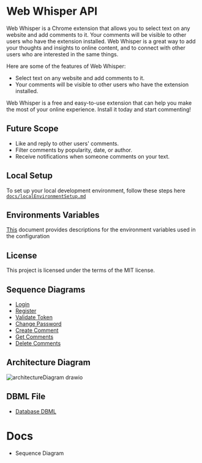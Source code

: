 # Web Whisper API

Web Whisper is a Chrome extension that allows you to select text on any website and add comments to it. Your comments will be visible to other users who have the extension installed.  Web Whisper is a great way to add your thoughts and insights to online content, and to connect with other users who are interested in the same things.

Here are some of the features of Web Whisper:

- Select text on any website and add comments to it.
- Your comments will be visible to other users who have the extension installed.

Web Whisper is a free and easy-to-use extension that can help you make the most of your online experience. Install it today and start commenting!

##  Future Scope
- Like and reply to other users' comments.
- Filter comments by popularity, date, or author.
- Receive notifications when someone comments on your text.




## Local Setup
To set up your local development environment, follow these steps here [`docs/localEnvironmentSetup.md`](docs/localEnvironmentSetup.md)

## Environments Variables
[This](docs/environmentVarsables.md) document provides descriptions for the environment variables used in the configuration

## License
This project is licensed under the terms of the MIT license.

## Sequence Diagrams 
- [Login](docs/login.mermaid)
- [Register](docs/register.mermaid)
- [Validate Token](docs/validateToken.mermaid)
- [Change Password](docs/changePassword.mermaid)
- [Create Comment](docs/createComment.mermaid)
- [Get Comments](docs/getComments.mermaid)
- [Delete Comments](docs/deleteComment.mermaid)

## Architecture Diagram
![architectureDiagram drawio](https://github.com/rohitjha941/blog-bubbles-api/assets/33960527/f36e1a0d-a5d0-45ba-b2a1-1224ed5f85bc)

## DBML File
- [Database DBML](docs/database.dbml)

# Docs 
- Sequence Diagram

